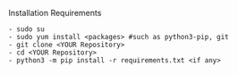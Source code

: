 Installation Requirements

```
- sudo su
- sudo yum install <packages> #such as python3-pip, git
- git clone <YOUR Repository>
- cd <YOUR Repository>
- python3 -m pip install -r requirements.txt <if any>
```
